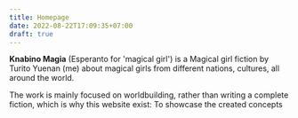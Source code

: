 ```yaml
---
title: Homepage
date: 2022-08-22T17:09:35+07:00
draft: true
---
```

**Knabino Magia** (Esperanto for 'magical girl') is a Magical girl fiction by Turito Yuenan (me) about magical girls from different nations, cultures, all around the world.

The work is mainly focused on worldbuilding, rather than writing a complete fiction, which is why this website exist: To showcase the created concepts